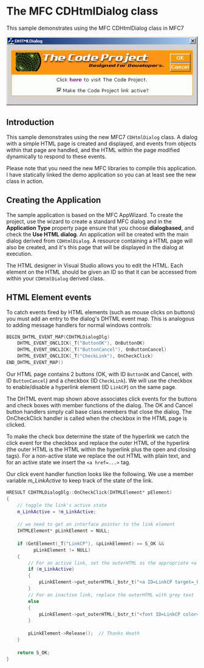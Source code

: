# The MFC CDHtmlDialog class

This sample demonstrates using the MFC CDHtmlDialog class in MFC7
<!-- Download Links -->




<!-- Article image -->

![Sample Image - DHTMLDialog.gif](https://raw.githubusercontent.com/ChrisMaunder/dhtmldialog/main/docs/assets/DHTMLDialog.gif)

<!-- Main HTML starts here -->

## Introduction

This sample demonstrates using the new MFC7 `CDHtmlDialog` class. A
dialog with a simple HTML page is created and displayed, and events
from objects within that page are handled, and the HTML within the
page modified dynamically to respond to these events.

Please note that you need the new MFC libraries to compile this application.
I have statically linked the demo application so you can at least see the new
class in action.

## Creating the Application

The sample application is based on the MFC AppWizard. To create the
project, use the wizard to create a standard MFC dialog and in the
**Application Type** property page ensure that you choose **dialogbased**, and check the **Use HTML dialog**. An application will be 
created with the main dialog derived from `CDHtmlDialog`. A resource
containing a HTML page will also be created, and it's this page 
that will be displayed in the dialog at execution.

The HTML designer in Visual Studio allows you to edit the HTML. Each
element on the HTML should be given an ID so that it can be accessed
from within your `CDHtmlDialog` derived class.

## HTML Element events

To catch events fired by HTML elements (such as mouse clicks on buttons)
you must add an entry to the dialog's DHTML event map. This is analogous
to adding message handlers for normal windows controls:

```cpp
BEGIN_DHTML_EVENT_MAP(CDHTMLDialogDlg)
    DHTML_EVENT_ONCLICK(_T("ButtonOK"), OnButtonOK)
    DHTML_EVENT_ONCLICK(_T("ButtonCancel"), OnButtonCancel)
    DHTML_EVENT_ONCLICK(_T("CheckLink"), OnCheckClick)
END_DHTML_EVENT_MAP()
```

Our HTML page contains 2 buttons (OK, with ID `ButtonOK` and Cancel, with ID `ButtonCancel`) and a checkbox (ID `CheckLink`). We will use the checkbox 
to enable/disable a hyperlink element (ID `LinkCP`) on the same page.

The DHTML event map shown above associates click events for the buttons
and check boxes with member functions of the dialog. The OK and Cancel
button handlers simply call base class members that close the dialog. The
OnCheckClick handler is called when the checkbox in the HTML page is clicked.

To make the check box determine the state of the hyperlink we catch the click
event for the checkbox and replace the outer HTML of the hyperlink (the outer 
HTML is the HTML within the hyperlink plus the open and closing tags). For 
a non-active state we replace the out HTML with plain text, and for an active
state we insert the `<a href=...>` tag.

Our click event handler function looks like the following. We use a member 
variable *m\_LinkActive* to keep track of the state of the link. 

```cpp
HRESULT CDHTMLDialogDlg::OnCheckClick(IHTMLElement* pElement)
{
    // toggle the link's active state
    m_LinkActive = !m_LinkActive;

    // we need to get an interface pointer to the link element
    IHTMLElement* pLinkElement = NULL;

    if (GetElement(_T("LinkCP"), &pLinkElement) == S_OK && 
          pLinkElement != NULL)
    {
        // For an active link, set the outerHTML as the appropriate <a ...> tag
        if (m_LinkActive)
        {
            pLinkElement->put_outerHTML(_bstr_t("<a ID=LinkCP target=_blank href='http://www.codeproject.com'>here</a>"));
        }
        // For an inactive link, replace the outerHTML with grey text
        else
        {
            pLinkElement->put_outerHTML(_bstr_t("<font ID=LinkCP color='#COCOCO'>here</font>"));
        }

        pLinkElement->Release();  // Thanks Heath
    }

    return S_OK;
}
```
